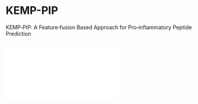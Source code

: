 # KEMP-PIP
KEMP‐PIP: A Feature‐fusion Based Approach for Pro‐inflammatory Peptide Prediction

![Alt text](Pic/final_kpip.pdf)

